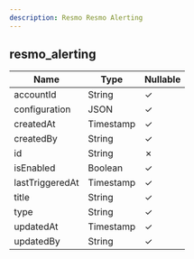 ```yaml
---
description: Resmo Resmo Alerting
---
```

resmo_alerting
--------------

| **Name**        | **Type**  | **Nullable** |
| --------------- | --------- | ------------ |
| accountId       | String    | &check;      |
| configuration   | JSON      | &check;      |
| createdAt       | Timestamp | &check;      |
| createdBy       | String    | &check;      |
| id              | String    | &cross;      |
| isEnabled       | Boolean   | &check;      |
| lastTriggeredAt | Timestamp | &check;      |
| title           | String    | &check;      |
| type            | String    | &check;      |
| updatedAt       | Timestamp | &check;      |
| updatedBy       | String    | &check;      |
